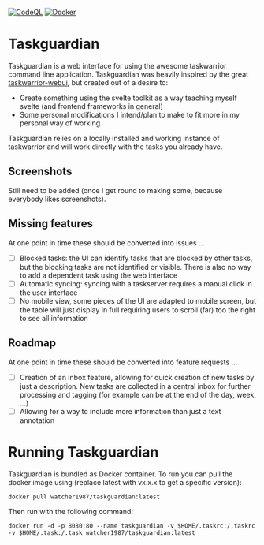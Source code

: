 [![CodeQL](https://github.com/bsiebens/taskguardian/actions/workflows/codeql.yml/badge.svg)](https://github.com/bsiebens/taskguardian/actions/workflows/codeql.yml) [![Docker](https://github.com/bsiebens/taskguardian/actions/workflows/docker-publish.yml/badge.svg)](https://github.com/bsiebens/taskguardian/actions/workflows/docker-publish.yml)

# Taskguardian

Taskguardian is a web interface for using the awesome taskwarrior command line application. Taskguardian was heavily inspired by the great [taskwarrior-webui](https://github.com/DCsunset/taskwarrior-webui), but created out of a desire to:

- Create something using the svelte toolkit as a way teaching myself svelte (and frontend frameworks in general)
- Some personal modifications I intend/plan to make to fit more in my personal way of working

Taskguardian relies on a locally installed and working instance of taskwarrior and will work directly with the tasks you already have.

## Screenshots

Still need to be added (once I get round to making some, because everybody likes screenshots).

## Missing features

At one point in time these should be converted into issues ...

- [ ] Blocked tasks: the UI can identify tasks that are blocked by other tasks, but the blocking tasks are not identified or visible. There is also no way to add a dependent task using the web interface
- [ ] Automatic syncing: syncing with a taskserver requires a manual click in the user interface
- [ ] No mobile view, some pieces of the UI are adapted to mobile screen, but the table will just display in full requiring users to scroll (far) too the right to see all information

## Roadmap

At one point in time these should be converted into feature requests ...

- [ ] Creation of an inbox feature, allowing for quick creation of new tasks by just a description. New tasks are collected in a central inbox for further processing and tagging (for example can be at the end of the day, week, ...)
- [ ] Allowing for a way to include more information than just a text annotation

# Running Taskguardian

Taskguardian is bundled as Docker container. To run you can pull the docker image using (replace latest with vx.x.x to get a specific version):

`docker pull watcher1987/taskguardian:latest`

Then run with the following command:

`docker run -d -p 8080:80 --name taskguardian -v $HOME/.taskrc:/.taskrc -v $HOME/.task:/.task watcher1987/taskguardian:latest`
